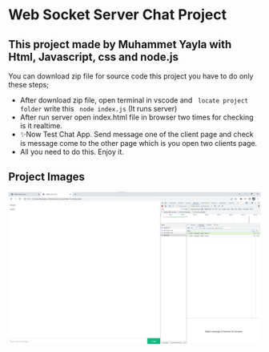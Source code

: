# Web Socket Server Chat Project 
## This project made by Muhammet Yayla with Html, Javascript, css and node.js

 You can download zip file for source code this project you have to do only these steps;
- After download zip file, open terminal in vscode and ``` locate project folder``` write this ``` node index.js``` (It runs server)
- After run server open index.html file in browser two times for checking is it realtime.
- ✨Now Test Chat App. Send message one of the client page and check is message come to the other page which is you open two clients page.
- All you need to do this. Enjoy it.
## Project Images
![](./img/chat.png)
